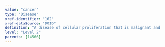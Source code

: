 ```yaml
---
value: "cancer"
type: "Disease"
xref-identifier: "162"
xref-dataSource: "DOID"
definition: "A disease of cellular proliferation that is malignant and primary, characterized by uncontrolled cellular proliferation, local cell invasion and metastasis.|Updating out dated UMLS CUI."
level: "Level 2"
parents: [14566]
---
```


